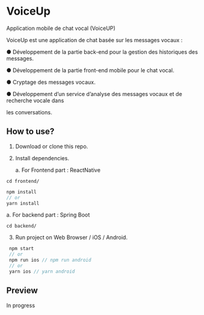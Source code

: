 # VoiceUp
Application mobile de chat vocal (VoiceUP)

VoiceUp est une application de chat basée sur les messages vocaux :

● Développement de la partie back-end pour la gestion des historiques des messages.

● Développement de la partie front-end mobile pour le chat vocal.

● Cryptage des messages vocaux.

● Développement d’un service d’analyse des messages vocaux et de recherche vocale dans

les conversations.

## How to use?

1. Download or clone this repo.

2. Install dependencies.

   a. For Frontend part : ReactNative
  
  ```
  cd frontend/
  ```

  ```js
  npm install
  // or
  yarn install
  ```
   a. For backend part : Spring Boot
     
  ```
  cd backend/
  ```

3. Run project on Web Browser / iOS / Android.

```js
 npm start
 // or
 npm run ios // npm run android
 // or
 yarn ios // yarn android
```
## Preview

In progress

